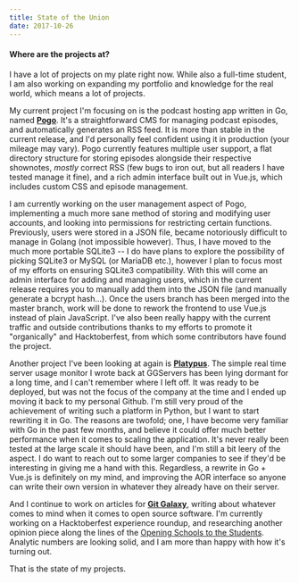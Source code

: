 ```yaml
---
title: State of the Union
date: 2017-10-26
---
```


#### Where are the projects at?

I have a lot of projects on my plate right now. While
also a full-time student, I am also working on expanding my portfolio
and knowledge for the real world, which means a lot of projects.

My current project I'm focusing on is the podcast hosting app written in
Go, named [**Pogo**](https://pogoapp.net). It's a straightforward CMS for managing podcast
episodes, and automatically generates an RSS feed. It is more than
stable in the current release, and I'd personally feel confident using
it in production (your mileage may vary). Pogo currently features
multiple user support, a flat directory structure for storing episodes
alongside their respective shownotes, *mostly* correct RSS (few bugs to
iron out, but all readers I have tested manage it fine), and a rich
admin interface built out in Vue.js, which includes custom CSS and
episode management.

I am currently working on the user management aspect of Pogo,
implementing a much more sane method of storing and modifying user
accounts, and looking into permissions for restricting certain
functions. Previously, users were stored in a JSON file, became
notoriously difficult to manage in Golang (not impossible however).
Thus, I have moved to the much more portable SQLite3 -- I do have plans
to explore the possibility of picking SQLite3 or MySQL (or MariaDB
etc.), however I plan to focus most of my efforts on ensuring SQLite3
compatibility. With this will come an admin interface for adding and
managing users, which in the current release requires you to manually
add them into the JSON file (and manually generate a bcrypt hash...).
Once the users branch has been merged into the master branch, work will
be done to rework the frontend to use Vue.js instead of plain
JavaScript. I've also been really happy with the current traffic and
outside contributions thanks to my efforts to promote it "organically"
and Hacktoberfest, from which some contributors have found the project.

Another project I've been looking at again is
[**Platypus**](https://getplatypus.io). The simple real time server usage monitor I wrote
back at GGServers has been lying dormant for a long time, and I can't
remember where I left off. It was ready to be deployed, but was not the
focus of the company at the time and I ended up moving it back to my
personal Github. I'm still very proud of the achievement of writing such
a platform in Python, but I want to start rewriting it in Go. The
reasons are twofold; one, I have become very familiar with Go in the
past few months, and believe it could offer much better performance when
it comes to scaling the application. It's never really been tested at
the large scale it should have been, and I'm still a bit leery of the
aspect. I do want to reach out to some larger companies to see if they'd
be interesting in giving me a hand with this. Regardless, a rewrite in
Go + Vue.js is definitely on my mind, and improving the AOR interface so
anyone can write their own version in whatever they already have on
their server.

And I continue to work on articles for [**Git Galaxy**](https://gitgalaxy.com),
writing about whatever comes to mind when it comes to open source
software. I'm currently working on a Hacktoberfest experience roundup,
and researching another opinion piece along the lines of the [Opening
Schools to the
Students](https://gitgalaxy.com/opening-schools-to-the-students/). Analytic numbers are looking solid, and I am more
than happy with how it's turning out.

That is the state of my projects.
